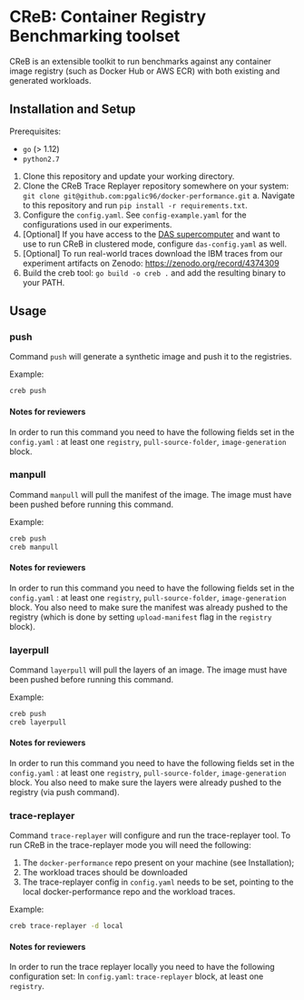 # CReB: Container Registry Benchmarking toolset

CReB is an extensible toolkit to run benchmarks against any container image registry (such as Docker Hub or AWS ECR) with both existing and generated workloads.

## Installation and Setup

Prerequisites:
- `go` (> 1.12)
- `python2.7`

1. Clone this repository and update your working directory.
2. Clone the CReB Trace Replayer repository somewhere on your system: `git clone git@github.com:pgalic96/docker-performance.git`
  a. Navigate to this repository and run `pip install -r requirements.txt`.
4. Configure the `config.yaml`. See `config-example.yaml` for the configurations used in our experiments.
5. [Optional] If you have access to the [DAS supercomputer](https://www.cs.vu.nl/das/) and want to use to run CReB in clustered mode, configure `das-config.yaml` as well.
6. [Optional] To run real-world traces download the IBM traces from our experiment artifacts on Zenodo: https://zenodo.org/record/4374309
7. Build the creb tool: `go build -o creb .` and add the resulting binary to your PATH.

## Usage

### push

Command `push` will generate a synthetic image and push it to the registries.

Example:
```bash
creb push
```

#### Notes for reviewers

In order to run this command you need to have the following fields set in the `config.yaml` : at least one `registry`, `pull-source-folder`, `image-generation` block.

### manpull

Command `manpull` will pull the manifest of the image. The image must have been pushed before running this command.

Example:
```bash
creb push
creb manpull
```

#### Notes for reviewers

In order to run this command you need to have the following fields set in the `config.yaml` : at least one `registry`, `pull-source-folder`, `image-generation` block. You also need to make sure the manifest was already pushed to the registry (which is done by setting `upload-manifest` flag in the `registry` block).

### layerpull

Command `layerpull` will pull the layers of an image. The image must have been pushed before running this command.

Example:
```bash
creb push
creb layerpull
```

#### Notes for reviewers

In order to run this command you need to have the following fields set in the `config.yaml` : at least one `registry`, `pull-source-folder`, `image-generation` block. You also need to make sure the layers were already pushed to the registry (via push command).

### trace-replayer

Command `trace-replayer` will configure and run the trace-replayer tool. To run CReB in the trace-replayer mode you will need the following:

1. The `docker-performance` repo present on your machine (see Installation);
2. The workload traces should be downloaded
3. The trace-replayer config in `config.yaml` needs to be set, pointing to the local docker-performance repo and the workload traces.

Example:
```bash
creb trace-replayer -d local
```

#### Notes for reviewers

In order to run the trace replayer locally you need to have the following configuration set:
In `config.yaml`: `trace-replayer` block, at least one `registry`.
